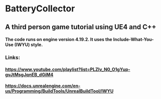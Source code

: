 # BatteryCollector
## A third person game tutorial using UE4 and C++
#### The code runs on engine version 4.19.2. It uses the Include-What-You-Use (IWYU) style.

### Links:
#### https://www.youtube.com/playlist?list=PLZlv_N0_O1gYup-gvJtMsgJqnEB_dGiM4
#### https://docs.unrealengine.com/en-us/Programming/BuildTools/UnrealBuildTool/IWYU

